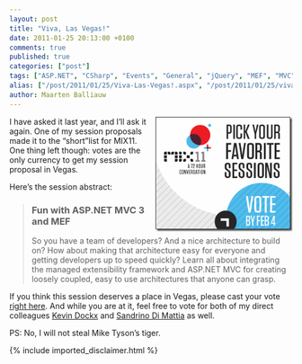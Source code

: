 ```yaml
---
layout: post
title: "Viva, Las Vegas!"
date: 2011-01-25 20:13:00 +0100
comments: true
published: true
categories: ["post"]
tags: ["ASP.NET", "CSharp", "Events", "General", "jQuery", "MEF", "MVC", "Personal", "Presentations"]
alias: ["/post/2011/01/25/Viva-Las-Vegas!.aspx", "/post/2011/01/25/viva-las-vegas!.aspx"]
author: Maarten Balliauw
---
```

<p><a href="http://live.visitmix.com/OpenCall/Vote/Session/10"><img style="background-image: none; border-bottom: 0px; border-left: 0px; margin: 0px 0px 5px 5px; padding-left: 0px; padding-right: 0px; display: inline; float: right; border-top: 0px; border-right: 0px; padding-top: 0px" title="Vote your MIX session" src="/images/300x250_Mix11_011011_US_b.gif" border="0" alt="Vote your MIX session" width="244" height="204" align="right" /></a>I have asked it last year, and I&rsquo;ll ask it again. One of my session proposals made it to the &ldquo;short&rdquo;list for MIX11. One thing left though: votes are the only currency to get my session proposal in Vegas.</p>
<p>Here&rsquo;s the session abstract:</p>


<blockquote>
<h3>Fun with ASP.NET MVC 3 and MEF</h3>
<p>So you have a team of developers? And a nice architecture to build on? How about making that architecture easy for everyone and getting developers up to speed quickly? Learn all about integrating the managed extensibility framework and ASP.NET MVC for creating loosely coupled, easy to use architectures that anyone can grasp.</p>


</blockquote>


<p>If you think this session deserves a place in Vegas, please cast your vote <a href="http://live.visitmix.com/OpenCall/Vote/Session/10">right here</a>. And while you are at it, feel free to vote for both of my direct colleagues <a href="http://live.visitmix.com/OpenCall/Vote/Session/39">Kevin Dockx</a> and <a href="http://live.visitmix.com/OpenCall/Vote/Session/38">Sandrino Di Mattia</a> as well.</p>
<p>PS: No, I will not steal Mike Tyson&rsquo;s tiger.</p>

{% include imported_disclaimer.html %}

